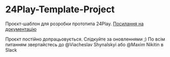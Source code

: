 ﻿# 24Play-Template-Project

Проєкт-шаблон для розробки прототипа 24Play.
[Посилання на документацію](https://www.notion.so/24play/89851b595a8e43e8a84cdf7e0ab424d1)

Проєкт постійно допрацьовується. Слідкуйте за оновленнями ;)
По всім питанням звертайстесь до @Viacheslav Shynalskyi або @Maxim Nikitin в Slack